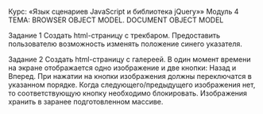 Курс:
«Язык сценариев JavaScript и библиотека jQuery»»
Модуль 4
ТЕМА: BROWSER OBJECT MODEL. 
DOCUMENT OBJECT MODEL


Задание 1
Создать html-страницу с трекбаром. 
Предоставить пользователю возможность изменять положение 
синего указателя. 

Задание 2
Создать html-страницу с галереей. 
В один момент времени на экране отображается одно изображение и две кнопки: Назад и Вперед. При нажатии на кнопки 
изображения должны переключатся в указанном порядке. Когда 
следующего/предыдущего изображения нет, то соответствующую 
кнопку необходимо блокировать. Изображения хранить в заранее 
подготовленном массиве.

